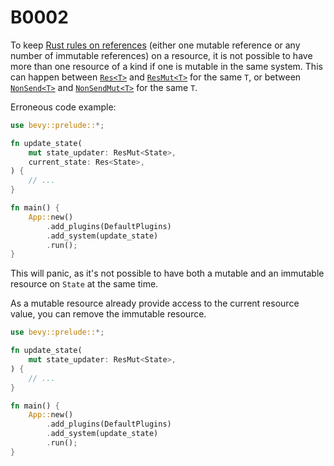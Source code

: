 # B0002

To keep [Rust rules on references](https://doc.rust-lang.org/book/ch04-02-references-and-borrowing.html#the-rules-of-references) (either one mutable reference or any number of immutable references) on a resource, it is not possible to have more than one resource of a kind if one is mutable in the same system. This can happen between [`Res<T>`](https://docs.rs/bevy/*/bevy/ecs/system/struct.Res.html) and [`ResMut<T>`](https://docs.rs/bevy/*/bevy/ecs/system/struct.ResMut.html) for the same `T`, or between [`NonSend<T>`](https://docs.rs/bevy/*/bevy/ecs/system/struct.NonSend.html) and [`NonSendMut<T>`](https://docs.rs/bevy/*/bevy/ecs/system/struct.NonSendMut.html) for the same `T`.

Erroneous code example:

```rust
use bevy::prelude::*;

fn update_state(
    mut state_updater: ResMut<State>,
    current_state: Res<State>,
) {
    // ...
}

fn main() {
    App::new()
        .add_plugins(DefaultPlugins)
        .add_system(update_state)
        .run();
}
```

This will panic, as it's not possible to have both a mutable and an immutable resource on `State` at the same time.

As a mutable resource already provide access to the current resource value, you can remove the immutable resource.

```rust
use bevy::prelude::*;

fn update_state(
    mut state_updater: ResMut<State>,
) {
    // ...
}

fn main() {
    App::new()
        .add_plugins(DefaultPlugins)
        .add_system(update_state)
        .run();
}
```
